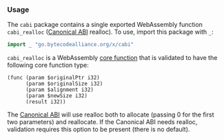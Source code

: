 ### Usage

The `cabi` package contains a single exported WebAssembly function `cabi_realloc` ([Canonical ABI] realloc). To use, import this package with `_`:

```go
import _ "go.bytecodealliance.org/x/cabi"
```

`cabi_realloc` is a WebAssembly [core function](https://www.w3.org/TR/wasm-core-2/syntax/modules.html#functions) that is validated to have the following core function type:

```
(func (param $originalPtr i32)
      (param $originalSize i32)
      (param $alignment i32)
      (param $newSize i32)
      (result i32))
```

The [Canonical ABI] will use realloc both to allocate (passing 0 for the first two parameters) and reallocate. If the Canonical ABI needs realloc, validation requires this option to be present (there is no default).

[Canonical ABI]: https://github.com/WebAssembly/component-model/blob/main/design/mvp/CanonicalABI.md
